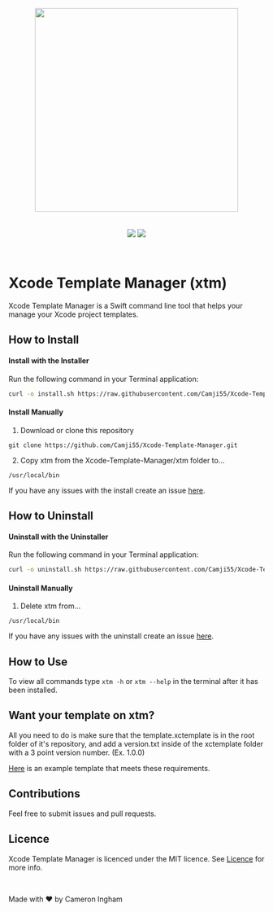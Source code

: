 <br/><br/>
<p align="center">
  <img width="400" src="https://user-images.githubusercontent.com/2769158/44244892-6fa2ba00-a193-11e8-99e7-2da2e3d4978f.png"><br/><br/><br/>
  <a href="https://github.com/Camji55/Xcode-Template-Manager"><img src="https://img.shields.io/badge/Version-0.0.1-blue.svg?longCache=true&style=for-the-badge"></a>
  <a href="https://github.com/Camji55/Xcode-Template-Manager/blob/master/LICENCE.md"><img src="https://img.shields.io/badge/Licence-MIT-green.svg?longCache=true&style=for-the-badge"></a>
</p><br/>

# Xcode Template Manager (xtm)

Xcode Template Manager is a Swift command line tool that helps your manage your Xcode project templates.

## How to Install
#### Install with the Installer
Run the following command in your Terminal application:

```sh
curl -o install.sh https://raw.githubusercontent.com/Camji55/Xcode-Template-Manager/master/Install%20Scripts/install.sh && sudo bash install.sh && rm -R -f install.sh
```

#### Install Manually
1. Download or clone this repository

``` 
git clone https://github.com/Camji55/Xcode-Template-Manager.git
```

2. Copy xtm from the Xcode-Template-Manager/xtm folder to...

``` 
/usr/local/bin
```

If you have any issues with the install create an issue [here](https://github.com/Camji55/Xcode-Template-Manager/issues/new).

## How to Uninstall
#### Uninstall with the Uninstaller
Run the following command in your Terminal application:

```sh
curl -o uninstall.sh https://raw.githubusercontent.com/Camji55/Xcode-Template-Manager/master/Install%20Scripts/uninstall.sh && sudo bash uninstall.sh && rm -R -f uninstall.sh
```

#### Uninstall Manually
1. Delete xtm from...

``` 
/usr/local/bin
```

If you have any issues with the uninstall create an issue [here](https://github.com/Camji55/Xcode-Template-Manager/issues/new).

## How to Use

To view all commands type ```xtm -h``` or ```xtm --help``` in the terminal after it has been installed.

## Want your template on xtm?

All you need to do is make sure that the template.xctemplate is in the root folder of it's repository, and add a version.txt inside of the xctemplate folder with a 3 point version number. (Ex. 1.0.0)

[Here](https://github.com/Camji55/DevMountain-Xcode-Template) is an example template that meets these requirements.

## Contributions

Feel free to submit issues and pull requests.

## Licence

Xcode Template Manager is licenced under the MIT licence. See [Licence](https://github.com/Camji55/Xcode-Template-Manager/blob/master/LICENCE.md) for more info.

<br/>

Made with ❤️ by Cameron Ingham
